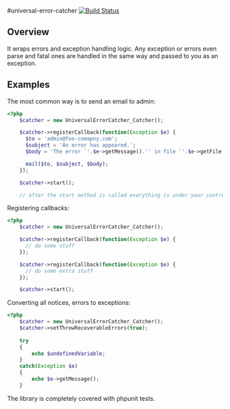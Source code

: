 #universal-error-catcher [![Build Status](https://secure.travis-ci.org/formapro/UniversalErrorCatcher.png?branch=master)](http://travis-ci.org/formapro/UniversalErrorCatcher)

## Overview

It wraps errors and exception handling logic. Any exception or errors even parse and fatal ones are handled in the same way and passed to you as an exception.

## Examples

The most common way is to send an email to admin:

```php
<?php
    $catcher = new UniversalErrorCatcher_Catcher();

    $catcher->registerCallback(function(Exception $e) {
      $to = 'admin@foo-comapny.com';
      $subject = 'An error has appeared.';
      $body = 'The error `'.$e->getMessage().'` in file `'.$e->getFile().'` on line `'.$e->getLine().'`';

      mail($to, $subject, $body);
    });

    $catcher->start();

    // after the start method is called everything is under your control.
```

Registering callbacks:

```php
<?php
    $catcher = new UniversalErrorCatcher_Catcher();

    $catcher->registerCallback(function(Exception $e) {
      // do some stuff
    });

    $catcher->registerCallback(function(Exception $e) {
      // do some extra stuff
    });

    $catcher->start();
```    

Converting all notices, errors to exceptions:

```php
<?php
    $catcher = new UniversalErrorCatcher_Catcher();
    $catcher->setThrowRecoverableErrors(true);
    
    try
    {
        echo $undefinedVariable;
    }
    catch(Exception $e)
    {
        echo $e->getMessage();
    }
```

The library is completely covered with phpunit tests.